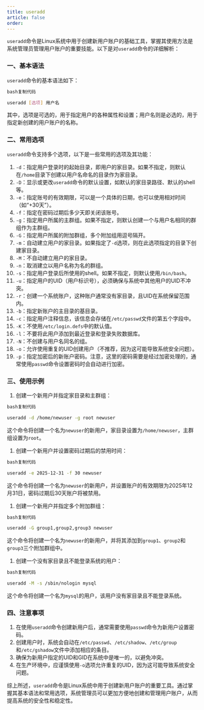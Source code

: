 ```yaml
---
title: useradd
article: false
order: 
---
```


`useradd`命令是Linux系统中用于创建新用户账户的基础工具，掌握其使用方法是系统管理员管理用户账户的重要技能。以下是对`useradd`命令的详细解析：

### 一、基本语法

`useradd`命令的基本语法如下：

```bash
bash复制代码

useradd [选项] 用户名
```

其中，选项是可选的，用于指定用户的各种属性和设置；用户名则是必选的，用于指定新创建的用户账户的名称。

### 二、常用选项

`useradd`命令支持多个选项，以下是一些常用的选项及其功能：

1. `-d`：指定用户登录时的起始目录，即用户的家目录。如果不指定，则默认在`/home`目录下创建以用户名命名的目录作为家目录。
2. `-D`：显示或更改`useradd`命令的默认设置，如默认的家目录路径、默认的shell等。
3. `-e`：指定账号的有效期限，可以是一个具体的日期，也可以使用相对时间（如“+30天”）。
4. `-f`：指定在密码过期后多少天即关闭该账号。
5. `-g`：指定用户所属的主群组。如果不指定，则默认创建一个与用户名相同的群组作为主群组。
6. `-G`：指定用户所属的附加群组，多个附加组用逗号隔开。
7. `-m`：自动建立用户的家目录。如果指定了`-d`选项，则在此选项指定的目录下创建家目录。
8. `-M`：不自动建立用户的家目录。
9. `-n`：取消建立以用户名称为名的群组。
10. `-s`：指定用户登录后所使用的shell。如果不指定，则默认使用`/bin/bash`。
11. `-u`：指定用户的UID（用户标识号），必须确保与系统中其他用户的UID不冲突。
12. `-r`：创建一个系统账户，这种账户通常没有家目录，且UID在系统保留范围内。
13. `-b`：指定新账户的主目录的基目录。
14. `-c`：指定用户注释信息，该信息会存储在`/etc/passwd`文件的第五个字段中。
15. `-K`：不使用`/etc/login.defs`中的默认值。
16. `-l`：不要将此用户添加到最近登录和登录失败数据库。
17. `-N`：不创建与用户名同名的组。
18. `-o`：允许使用重复的UID创建用户（不推荐，因为这可能导致系统安全问题）。
19. `-p`：指定加密后的新账户密码。注意，这里的密码需要是经过加密处理的，通常使用`passwd`命令设置密码时会自动进行加密。

### 三、使用示例

1. 创建一个新用户并指定家目录和主群组：

```bash
bash复制代码

useradd -d /home/newuser -g root newuser
```

这个命令将创建一个名为`newuser`的新用户，家目录设置为`/home/newuser`，主群组设置为`root`。

1. 创建一个新用户并设置密码过期后的禁用时间：

```bash
bash复制代码

useradd -e 2025-12-31 -f 30 newuser
```

这个命令将创建一个名为`newuser`的新用户，并设置账户的有效期限为2025年12月31日，密码过期后30天账户将被禁用。

1. 创建一个新用户并指定多个附加群组：

```bash
bash复制代码

useradd -G group1,group2,group3 newuser
```

这个命令将创建一个名为`newuser`的新用户，并将其添加到`group1`、`group2`和`group3`三个附加群组中。

1. 创建一个没有家目录且不能登录系统的用户：

```bash
bash复制代码

useradd -M -s /sbin/nologin mysql
```

这个命令将创建一个名为`mysql`的用户，该用户没有家目录且不能登录系统。

### 四、注意事项

1. 在使用`useradd`命令创建新用户后，通常需要使用`passwd`命令为新用户设置密码。
2. 创建用户时，系统会自动在`/etc/passwd`、`/etc/shadow`、`/etc/group`和`/etc/gshadow`文件中添加相应的条目。
3. 确保为新用户指定的UID和GID在系统中是唯一的，以避免冲突。
4. 在生产环境中，应谨慎使用`-o`选项允许重复的UID，因为这可能导致系统安全问题。

综上所述，`useradd`命令是Linux系统中用于创建新用户账户的重要工具。通过掌握其基本语法和常用选项，系统管理员可以更加方便地创建和管理用户账户，从而提高系统的安全性和稳定性。